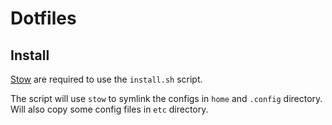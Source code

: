 # Dotfiles

## Install

[Stow](https://www.gnu.org/software/stow/) are required to use the `install.sh` script.

The script will use `stow` to symlink the configs in `home` and `.config` directory.
Will also copy some config files in `etc` directory.
